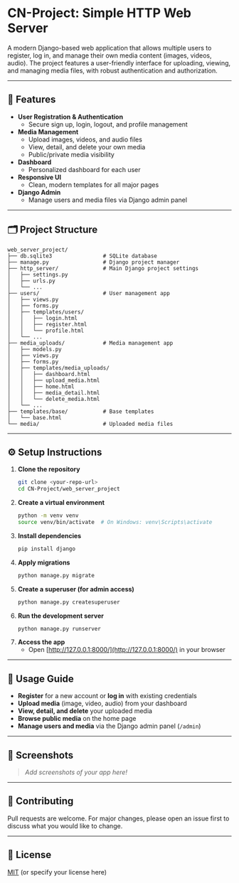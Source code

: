 # CN-Project: Simple HTTP Web Server

A modern Django-based web application that allows multiple users to register, log in, and manage their own media content (images, videos, audio). The project features a user-friendly interface for uploading, viewing, and managing media files, with robust authentication and authorization.

---

## 🚀 Features

- **User Registration & Authentication**
  - Secure sign up, login, logout, and profile management
- **Media Management**
  - Upload images, videos, and audio files
  - View, detail, and delete your own media
  - Public/private media visibility
- **Dashboard**
  - Personalized dashboard for each user
- **Responsive UI**
  - Clean, modern templates for all major pages
- **Django Admin**
  - Manage users and media files via Django admin panel

---

## 🗂️ Project Structure

```
web_server_project/
├── db.sqlite3                # SQLite database
├── manage.py                 # Django project manager
├── http_server/              # Main Django project settings
│   ├── settings.py
│   ├── urls.py
│   └── ...
├── users/                    # User management app
│   ├── views.py
│   ├── forms.py
│   ├── templates/users/
│   │   ├── login.html
│   │   ├── register.html
│   │   └── profile.html
│   └── ...
├── media_uploads/            # Media management app
│   ├── models.py
│   ├── views.py
│   ├── forms.py
│   ├── templates/media_uploads/
│   │   ├── dashboard.html
│   │   ├── upload_media.html
│   │   ├── home.html
│   │   ├── media_detail.html
│   │   └── delete_media.html
│   └── ...
├── templates/base/           # Base templates
│   └── base.html
└── media/                    # Uploaded media files
```

---

## ⚙️ Setup Instructions

1. **Clone the repository**
   ```bash
   git clone <your-repo-url>
   cd CN-Project/web_server_project
   ```
2. **Create a virtual environment**
   ```bash
   python -m venv venv
   source venv/bin/activate  # On Windows: venv\Scripts\activate
   ```
3. **Install dependencies**
   ```bash
   pip install django
   ```
4. **Apply migrations**
   ```bash
   python manage.py migrate
   ```
5. **Create a superuser (for admin access)**
   ```bash
   python manage.py createsuperuser
   ```
6. **Run the development server**
   ```bash
   python manage.py runserver
   ```
7. **Access the app**
   - Open [http://127.0.0.1:8000/](http://127.0.0.1:8000/) in your browser

---

## 📝 Usage Guide

- **Register** for a new account or **log in** with existing credentials
- **Upload media** (image, video, audio) from your dashboard
- **View, detail, and delete** your uploaded media
- **Browse public media** on the home page
- **Manage users and media** via the Django admin panel (`/admin`)

---

## 📸 Screenshots

> _Add screenshots of your app here!_

---

## 🤝 Contributing
Pull requests are welcome. For major changes, please open an issue first to discuss what you would like to change.

---

## 📄 License
[MIT](LICENSE) (or specify your license here)

